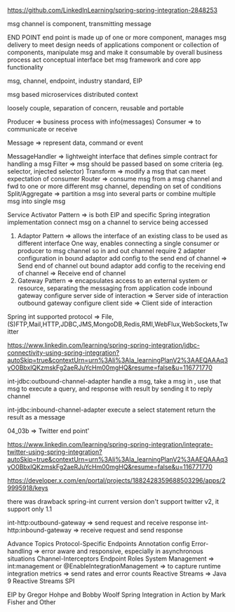 https://github.com/LinkedInLearning/spring-spring-integration-2848253

msg channel is component, transmitting message

END POINT
end point is made up of one or more component, manages msg delivery to meet design needs of applications
component or collection of components, manipulate msg and make it consumable by overall business process
act conceptual interface bet msg framework and core app functionality

msg, channel, endpoint, industry standard, EIP

msg based microservices distributed context

loosely couple, separation of concern, reusable and portable


Producer => business process with info(messages)
Consumer => to communicate or receive

Message => represent data, command or event

MessageHandler => lightweight interface that defines simple contract for handling a msg
Filter => msg should be passed based on some criteria (eg. selector, injected selector)
Transform => modify a msg that can meet expectation of consumer
Router => consume msg from a msg channel and fwd to one or more different msg channel, depending on set of conditions
Split/Aggregate => partition a msg into several parts or combine multiple msg into single msg

Service Activator Pattern => is both EIP and specific Spring integration implementation
connect msg on a channel to service being accessed

1. Adaptor Pattern => allows the interface of an existing class to be used as different interface
	One way, enables connecting a single consumer or producer to msg channel
	so in and out channel require 2 adapter configuration
	in bound adaptor add config to the send end of channel => Send end of channel 
	out bound adaptor add config to the receiving end of channel => Receive end of channel
2. Gateway Pattern => encapsulates access to an external system or resource, separating the messaging from application code
	inbound gateway configure server side of interaction => Server side of interaction
	outbound gateway configure client side => Client side of interaction
	
Spring int supported protocol => File,(S)FTP,Mail,HTTP,JDBC,JMS,MongoDB,Redis,RMI,WebFlux,WebSockets,Twitter

https://www.linkedin.com/learning/spring-spring-integration/jdbc-connectivity-using-spring-integration?autoSkip=true&contextUrn=urn%3Ali%3Ala_learningPlanV2%3AAEQAAAq3yO0BbxlQKzmskFg2aeRJuYcHm00mgHQ&resume=false&u=116771770


int-jdbc:outbound-channel-adapter
handle a msg, take a msg in , use that msg to execute a query, and response with result by sending it to reply channel

int-jdbc:inbound-channel-adapter
execute a select statement return the result as a message

04_03b => Twitter end point'


https://www.linkedin.com/learning/spring-spring-integration/integrate-twitter-using-spring-integration?autoSkip=true&contextUrn=urn%3Ali%3Ala_learningPlanV2%3AAEQAAAq3yO0BbxlQKzmskFg2aeRJuYcHm00mgHQ&resume=false&u=116771770

https://developer.x.com/en/portal/projects/1882428359688503296/apps/29995918/keys

there was drawback spring-int current version don't support twitter v2, it support only 1.1

int-http:outbound-gateway => send request and receive response
int-http:inbound-gateway => receive request and send response


Advance Topics
Protocol-Specific Endpoints
Annotation config
Error-handling => error aware and responsive, especially in asynchronous situations
Channel-Interceptors
Endpoint Roles
System Management => int:management or @EnableIntegrationManagement => to capture runtime integration metrics => send rates and error counts
Reactive Streams => Java 9 Reactive Streams SPI


EIP by Gregor Hohpe and Bobby Woolf
Spring Integration in Action by Mark Fisher and Other

